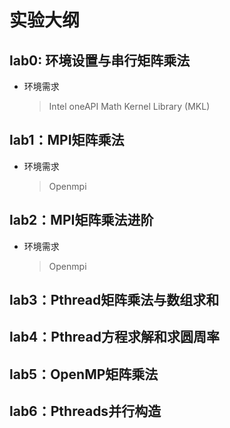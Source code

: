 # 实验大纲

## lab0: 环境设置与串行矩阵乘法

- 环境需求
  
    > Intel oneAPI Math Kernel Library (MKL)

## lab1：MPI矩阵乘法

- 环境需求
    > Openmpi

## lab2：MPI矩阵乘法进阶

- 环境需求
    > Openmpi

## lab3：Pthread矩阵乘法与数组求和

## lab4：Pthread方程求解和求圆周率

## lab5：OpenMP矩阵乘法

## lab6：Pthreads并行构造